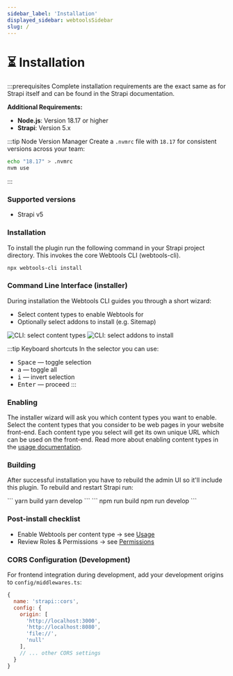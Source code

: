 ```yaml
---
sidebar_label: 'Installation'
displayed_sidebar: webtoolsSidebar
slug: /
---
```


# ⏳ Installation

:::prerequisites
Complete installation requirements are the exact same as for Strapi itself and can be found in the Strapi documentation.

**Additional Requirements:**
- **Node.js**: Version 18.17 or higher
- **Strapi**: Version 5.x

:::tip Node Version Manager
Create a `.nvmrc` file with `18.17` for consistent versions across your team:
```bash
echo "18.17" > .nvmrc
nvm use
```
:::

### Supported versions

- Strapi v5

### Installation

To install the plugin run the following command in your Strapi project directory. This invokes the core Webtools CLI (webtools-cli).

```bash
npx webtools-cli install
```

### Command Line Interface (installer)

During installation the Webtools CLI guides you through a short wizard:
- Select content types to enable Webtools for
- Optionally select addons to install (e.g. Sitemap)

<img src="/webtools/img/assets/install/cli-select-content-types.png" alt="CLI: select content types" />

<img src="/webtools/img/assets/install/cli-select-addons.png" alt="CLI: select addons to install" />

:::tip Keyboard shortcuts
In the selector you can use:

- <kbd>Space</kbd> — toggle selection
- <kbd>a</kbd> — toggle all
- <kbd>i</kbd> — invert selection
- <kbd>Enter</kbd> — proceed
:::

### Enabling

The installer wizard will ask you which content types you want to enable. Select the content types that you consider to be web pages in your website front-end. Each content type you select will get its own unique URL which can be used on the front-end. Read more about enabling content types in the [usage documentation](/webtools/usage).

### Building

After successful installation you have to rebuild the admin UI so it'll include this plugin. To rebuild and restart Strapi run:

<Tabs groupId="yarn-npm">
  <TabItem value="yarn" label="Yarn">
    ```
    yarn build
    yarn develop
    ```
  </TabItem>
  <TabItem value="npm" label="NPM">
    ```
    npm run build
    npm run develop
    ```
  </TabItem>
</Tabs>

### Post-install checklist

- Enable Webtools per content type → see [Usage](/webtools/usage)
- Review Roles & Permissions → see [Permissions](/webtools/permissions)

### CORS Configuration (Development)

For frontend integration during development, add your development origins to `config/middlewares.ts`:

```js
{
  name: 'strapi::cors',
  config: {
    origin: [
      'http://localhost:3000',
      'http://localhost:8080', 
      'file://',
      'null'
    ],
    // ... other CORS settings
  }
}
```

